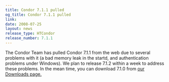 ```yaml
---
title: Condor 7.1.1 pulled
og_title: Condor 7.1.1 pulled
link: 
date: 2008-07-25
layout: news
release_type: HTCondor
release_number: 7.1.1
---
```


The Condor Team has pulled Condor 7.1.1 from the web due to several problems with it (a bad memory leak in the startd, and authentication problems under Windows).  We plan to release 7.1.2 within a week to address these problems.  In the mean time, you can download 7.1.0 from <a href="downloads/">our Downloads page.</a> 
